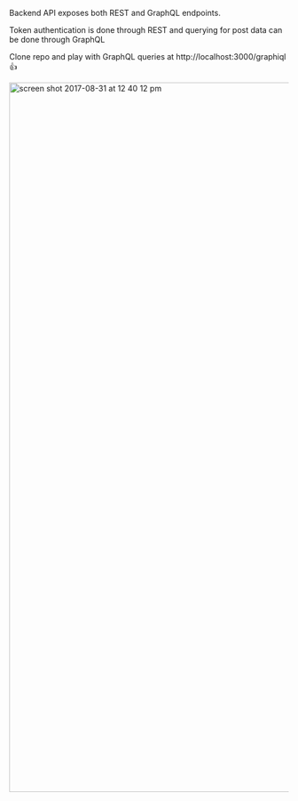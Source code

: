 Backend API exposes both REST and GraphQL endpoints.

Token authentication is done through REST and querying for post data can be done through GraphQL

Clone repo and play with GraphQL queries at http://localhost:3000/graphiql :+1:

<img width="1277" alt="screen shot 2017-08-31 at 12 40 12 pm" src="https://user-images.githubusercontent.com/13476292/29935086-9ac18a9c-8e4b-11e7-9d9e-50784561f9b0.png">
